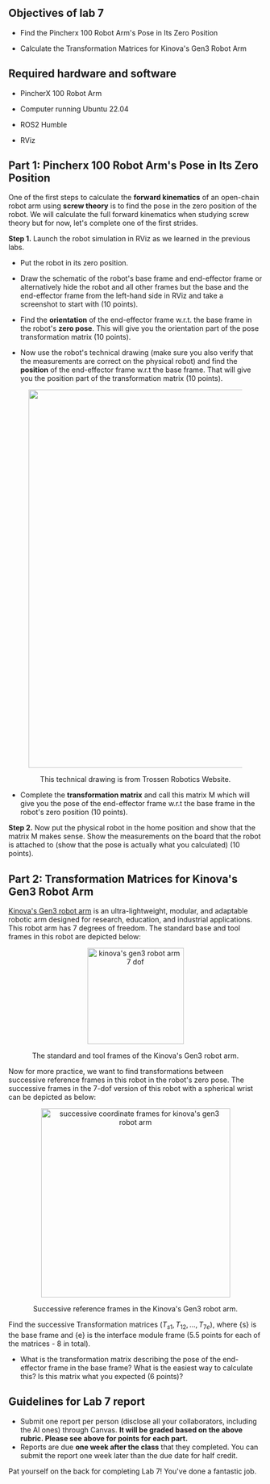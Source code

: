 ## Objectives of lab 7

- Find the Pincherx 100 Robot Arm's Pose in Its Zero Position

- Calculate the Transformation Matrices for Kinova's Gen3 Robot Arm

## Required hardware and software

- PincherX 100 Robot Arm

- Computer running Ubuntu 22.04

- ROS2 Humble

- RViz

## Part 1: Pincherx 100 Robot Arm's Pose in Its Zero Position

One of the first steps to calculate the **forward kinematics** of an open-chain robot arm using **screw theory** is to find the pose in the zero position of the robot. We will calculate the full forward kinematics when studying screw theory but for now, let's complete one of the first strides. 

**Step 1.** Launch the robot simulation in RViz as we learned in the previous labs. 

- Put the robot in its zero position. 

- Draw the schematic of the robot's base frame and end-effector frame or alternatively hide the robot and all other frames but the base and the end-effector frame from the left-hand side in RViz and take a screenshot to start with (10 points).

- Find the **orientation** of the end-effector frame w.r.t. the base frame in the robot's **zero pose**. This will give you the orientation part of the pose transformation matrix (10 points). 

- Now use the robot's technical drawing (make sure you also verify that the measurements are correct on the physical robot) and find the **position** of the end-effector frame w.r.t the base frame. That will give you the position part of the transformation matrix (10 points). 

<figure>
<p align="center">
  <img width="750" height="187.5*2" src="https://github.com/madibabaiasl/modern-robotics-I-course/assets/118206851/c5472f00-bb40-4895-8583-7597b68a2acb">
<figcaption> <p align="center">This technical drawing is from Trossen Robotics Website. </figcaption> </p>
</p>
</figure>


- Complete the **transformation matrix** and call this matrix M which will give you the pose of the end-effector frame w.r.t the base frame in the robot's zero position (10 points). 

**Step 2.** Now put the physical robot in the home position and show that the matrix M makes sense. Show the measurements on the board that the robot is attached to (show that the pose is actually what you calculated) (10 points). 

## Part 2: Transformation Matrices for Kinova's Gen3 Robot Arm

[Kinova's Gen3 robot arm](https://www.kinovarobotics.com/product/gen3-robots#ProductGallery) is an ultra-lightweight, modular, and adaptable robotic arm designed for research, education, and industrial applications. This robot arm has 7 degrees of freedom. The standard base and tool frames in this robot are depicted below:

<figure>
<p align="center">
<img width="191" alt="kinova's gen3 robot arm 7 dof" src="https://github.com/madibabaiasl/modern-robotics-I-course/assets/118206851/7710f815-3e72-43d0-85af-09bf696ca4f3">
<figcaption> <p align="center">The standard and tool frames of the Kinova's Gen3 robot arm.</figcaption> </p>
</p>
</figure>

Now for more practice, we want to find transformations between successive reference frames in this robot in the robot's zero pose. The successive frames in the 7-dof  version of this robot with a spherical wrist can be depicted as below:

<figure>
<p align="center">
<img width="375" alt="successive coordinate frames for kinova's gen3 robot arm " src="https://github.com/madibabaiasl/modern-robotics-I-course/assets/118206851/b9cf0a87-7c35-47d4-a157-5311fa12ebe2">
<figcaption> <p align="center">Successive reference frames in the Kinova's Gen3 robot arm.</figcaption> </p>
</p>
</figure>

Find the successive Transformation matrices ($`T_{s1}, T_{12}, ..., T_{7e}`$), where {s} is the base frame and {e} is the interface module frame (5.5 points for each of the matrices - 8 in total). 

- What is the transformation matrix describing the pose of the end-effector frame in the base frame? What is the easiest way to calculate this? Is this matrix what you expected (6 points)? 

## Guidelines for Lab 7 report

- Submit one report per person (disclose all your collaborators, including the AI ones) through Canvas. **It will be graded based on the above rubric. Please see above for points for each part.** 
- Reports are due **one week after the class** that they completed. You can submit the report one week later than the due date for half credit.

Pat yourself on the back for completing Lab 7! You've done a fantastic job.